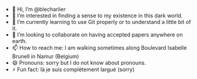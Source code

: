 - 👋 Hi, I’m @blecharlier
- 👀 I’m interested in finding a sense to my existence in this dark world.
- 🌱 I’m currently learning to use Git properly or to understand a little bit of it.
- 💞️ I’m looking to collaborate on having accepted papers anywhere on earth.
- 📫 How to reach me: I am walking sometimes along Boulevard Isabelle Brunell in Namur (Belgium)
- 😄 Pronouns: sorry but I do not know about pronouns.
- ⚡ Fun fact: là je suis complètement largué (sorry)

<!---
blecharlier/blecharlier is a ✨ special ✨ repository because its `README.md` (this file) appears on your GitHub profile.
You can click the Preview link to take a look at your changes.
--->
